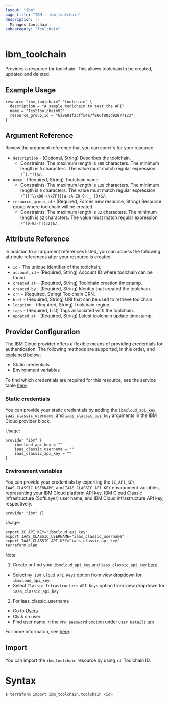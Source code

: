 ```yaml
---
layout: "ibm"
page_title: "IBM : ibm_toolchain"
description: |-
  Manages toolchain.
subcategory: "Toolchain"
---
```


# ibm_toolchain

Provides a resource for toolchain. This allows toolchain to be created, updated and deleted.

## Example Usage

```hcl
resource "ibm_toolchain" "toolchain" {
  description = "A sample toolchain to test the API"
  name = "TestToolchainV2"
  resource_group_id = "6a9a01f2cff54a7f966f803d92877123"
}
```

## Argument Reference

Review the argument reference that you can specify for your resource.

* `description` - (Optional, String) Describes the toolchain.
  * Constraints: The maximum length is `500` characters. The minimum length is `0` characters. The value must match regular expression `/^(.*?)$/`.
* `name` - (Required, String) Toolchain name.
  * Constraints: The maximum length is `128` characters. The minimum length is `0` characters. The value must match regular expression `/^([^\\x00-\\x7F]|[a-zA-Z0-9-._ ])+$/`.
* `resource_group_id` - (Required, Forces new resource, String) Resource group where toolchain will be created.
  * Constraints: The maximum length is `32` characters. The minimum length is `32` characters. The value must match regular expression `/^[0-9a-f]{32}$/`.

## Attribute Reference

In addition to all argument references listed, you can access the following attribute references after your resource is created.

* `id` - The unique identifier of the toolchain.
* `account_id` - (Required, String) Account ID where toolchain can be found.
* `created_at` - (Required, String) Toolchain creation timestamp.
* `created_by` - (Required, String) Identity that created the toolchain.
* `crn` - (Required, String) Toolchain CRN.
* `href` - (Required, String) URI that can be used to retrieve toolchain.
* `location` - (Required, String) Toolchain region.
* `tags` - (Required, List) Tags associated with the toolchain.
* `updated_at` - (Required, String) Latest toolchain update timestamp.

## Provider Configuration

The IBM Cloud provider offers a flexible means of providing credentials for authentication. The following methods are supported, in this order, and explained below:

- Static credentials
- Environment variables

To find which credentials are required for this resource, see the service table [here](https://cloud.ibm.com/docs/ibm-cloud-provider-for-terraform?topic=ibm-cloud-provider-for-terraform-provider-reference#required-parameters).

### Static credentials

You can provide your static credentials by adding the `ibmcloud_api_key`, `iaas_classic_username`, and `iaas_classic_api_key` arguments in the IBM Cloud provider block.

Usage:
```
provider "ibm" {
    ibmcloud_api_key = ""
    iaas_classic_username = ""
    iaas_classic_api_key = ""
}
```

### Environment variables

You can provide your credentials by exporting the `IC_API_KEY`, `IAAS_CLASSIC_USERNAME`, and `IAAS_CLASSIC_API_KEY` environment variables, representing your IBM Cloud platform API key, IBM Cloud Classic Infrastructure (SoftLayer) user name, and IBM Cloud infrastructure API key, respectively.

```
provider "ibm" {}
```

Usage:
```
export IC_API_KEY="ibmcloud_api_key"
export IAAS_CLASSIC_USERNAME="iaas_classic_username"
export IAAS_CLASSIC_API_KEY="iaas_classic_api_key"
terraform plan
```

Note:

1. Create or find your `ibmcloud_api_key` and `iaas_classic_api_key` [here](https://cloud.ibm.com/iam/apikeys).
  - Select `My IBM Cloud API Keys` option from view dropdown for `ibmcloud_api_key`
  - Select `Classic Infrastructure API Keys` option from view dropdown for `iaas_classic_api_key`
2. For iaas_classic_username
  - Go to [Users](https://cloud.ibm.com/iam/users)
  - Click on user.
  - Find user name in the `VPN password` section under `User Details` tab

For more informaton, see [here](https://registry.terraform.io/providers/IBM-Cloud/ibm/latest/docs#authentication).

## Import

You can import the `ibm_toolchain` resource by using `id`. Toolchain ID.

# Syntax
```
$ terraform import ibm_toolchain.toolchain <id>
```
